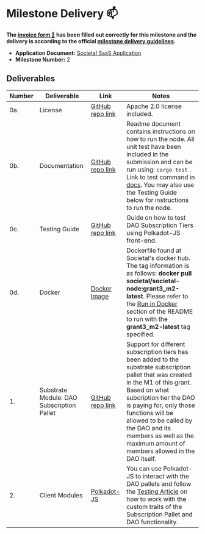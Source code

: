 # Milestone Delivery :mailbox:

**The [invoice form :pencil:](https://docs.google.com/forms/d/e/1FAIpQLSfmNYaoCgrxyhzgoKQ0ynQvnNRoTmgApz9NrMp-hd8mhIiO0A/viewform) has been filled out correctly for this milestone and the delivery is according to the official [milestone delivery guidelines](https://github.com/w3f/Grants-Program/blob/master/docs/milestone-deliverables-guidelines.md).**  



* **Application Document:** [Societal SaaS Application](https://github.com/w3f/Grants-Program/blob/master/applications/societal_saas_pricing.md) 
* **Milestone Number:** 2



## Deliverables


| Number | Deliverable | Link | Notes |
| ------------- | ------------- | ------------- |------------- |
| 0a. | License |[GitHub repo link](https://github.com/sctllabs/societal-node/blob/grant3_m2/LICENSE)| Apache 2.0 license included. |
| 0b. | Documentation |[GitHub repo link](https://github.com/sctllabs/societal-node/blob/grant3_m2/README.md) | Readme document contains instructions on how to run the node. All unit test have been included in the submission and can be run using: `cargo test` . Link to test command in [docs](https://github.com/sctllabs/societal-node/blob/grant3_m2#unit-test). You may also use the Testing Guide below for instructions to run the node. |
| 0c. | Testing Guide |[GitHub repo link](https://github.com/sctllabs/societal-node/blob/grant3_m2/docs/TiersTestingGuide.md)| Guide on how to test DAO Subscription Tiers using Polkadot-JS front-end. |
| 0d. | Docker |[Docker Image](https://hub.docker.com/layers/societal/societal-node/grant3_m2-latest/images/sha256-c17b20e56572e3d68102fec147e6e1427e8b174c791584d98bec338480a7b0f2?context=explore)| Dockerfile found at Societal's docker hub. The tag information is as follows: **docker pull societal/societal-node:grant3_m2-latest**. Please refer to the [Run in Docker](https://github.com/sctllabs/societal-node/blob/grant3_m2#run-in-docker) section of the README to run with the **grant3_m2-latest** tag specified. |
| 1. | Substrate Module: DAO Subscription Pallet |[GitHub repo link](https://github.com/sctllabs/societal-node/tree/grant3_m2/pallets/dao-subscription) | Support for different subscription tiers has been added to the substrate subscription pallet that was created in the M1 of this grant. Based on what subcription tier the DAO is paying for, only those functions will be allowed to be called by the DAO and its members as well as the maximum amount of members allowed in the DAO itself. |
| 2. | Client Modules | [Polkadot-JS](https://cloudflare-ipfs.com/ipns/dotapps.io/?rpc=ws://localhost:9944) | You can use Polkadot-JS to interact with the DAO pallets and follow the [Testing Article](https://github.com/sctllabs/societal-node/blob/grant3_m2/docs/TiersTestingGuide.md) on how to work with the custom traits of the Subscription Pallet and DAO functionality.  |
